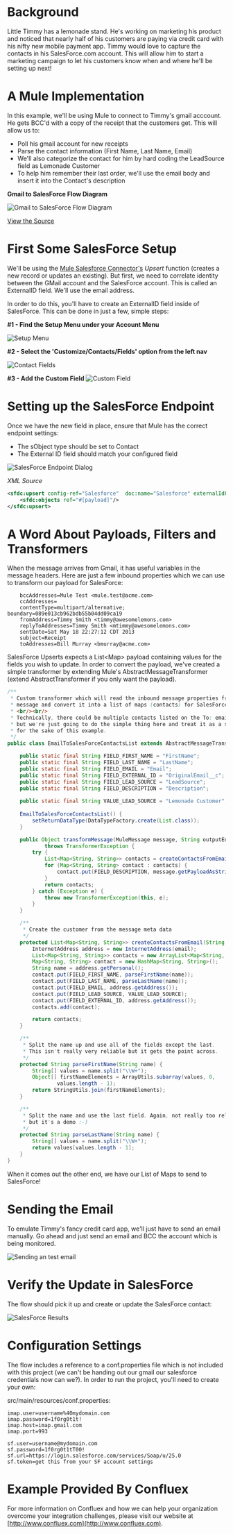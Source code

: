 # Background

Little Timmy has a lemonade stand. He's working on marketing his product and noticed that nearly half of his customers are paying via credit card with his nifty new mobile payment app. Timmy would love to capture the contacts in his SalesForce.com account. This will allow him to start a marketing campaign to let his customers know when and where he'll be setting up next!

# A Mule Implementation

In this example, we'll be using Mule to connect to Timmy's gmail acccount. He gets BCC'd with a copy of the receipt that the customers get. This will allow us to:

 - Poll his gmail account for new receipts
 - Parse the contact information (First Name, Last Name, Email)
 - We'll also categorize the contact for him by hard coding the LeadSource field as Lemonade Customer
 - To help him remember their last order, we'll use the email body and insert it into the Contact's description

**Gmail to SalesForce Flow Diagram**

![Gmail to SalesForce Flow Diagram](src/main/docs/flow.jpg?raw=true)

[View the Source](src/main/app/lemonade-stand-contacts.xml)


# First Some SalesForce Setup

We'll be using the [Mule Salesforce Connector's](http://www.mulesoft.org/extensions/salesforce-cloud-connector) *Upsert* function (creates a new record or updates an existing). But first, we need to correlate identity between the GMail account and the SalesForce account. This is called an ExternalID field. We'll use the email address.

In order to do this, you'll have to create an ExternalID field inside of SalesForce. This can be done in just a few, simple steps:


**#1 - Find the Setup Menu under your Account Menu**

![Setup Menu](src/main/docs/contacts-external-id-1.jpg?raw=true)

**#2 - Select the 'Customize/Contacts/Fields' option from the left nav**

![Contact Fields](src/main/docs/contacts-external-id-2.jpg?raw=true)

**#3 - Add the Custom Field**
![Custom Field](src/main/docs/contacts-external-id-3.jpg?raw=true)

# Setting up the SalesForce Endpoint

Once we have the new field in place, ensure that Mule has the correct endpoint settings:

 - The sObject type should be set to Contact
 - The External ID field should match your configured field

![SalesForce Endpoint Dialog](src/main/docs/contacts-upsert-dialog.jpg?raw=true)

*XML Source*

```xml
<sfdc:upsert config-ref="Salesforce"  doc:name="Salesforce" externalIdFieldName="OriginalEmail__c" type="Contact"> 			
    <sfdc:objects ref="#[payload]"/>
</sfdc:upsert>
```

# A Word About Payloads, Filters and Transformers

When the message arrives from Gmail, it has useful variables in the message headers. Here are just a few inbound properties which we can use to transform our payload for SalesForce:

```
    bccAddresses=Mule Test <mule.test@acme.com>
    ccAddresses=
    contentType=multipart/alternative; boundary=089e013cb962bdb55b04dd09ca19
    fromAddress=Timmy Smith <timmy@awesomelemons.com>
    replyToAddresses=Timmy Smith <mtimmy@awesomelemons.com>
    sentDate=Sat May 18 22:27:12 CDT 2013
    subject=Receipt
    toAddresses=Bill Murray <bmurray@acme.com>
```

SalesForce Upserts expects a List&lt;Map&gt; payload containing values for the fields you wish to update. In order to convert the payload, we've created a simple transformer by extending Mule's AbstractMessageTransformer (extend AbstractTransformer if you only want the payload).
	
```java
/**
 * Custom transformer which will read the inbound message properties from an email
 * message and convert it into a list of maps (contacts) for SalesForce.
 * <br/><br/>
 * Technically, there could be multiple contacts listed on the To: email address line 
 * but we're just going to do the simple thing here and treat it as a single contact
 * for the sake of this example.
 */
public class EmailToSalesForceContactsList extends AbstractMessageTransformer {

	public static final String FIELD_FIRST_NAME = "FirstName";
	public static final String FIELD_LAST_NAME = "LastName";
	public static final String FIELD_EMAIL = "Email";
	public static final String FIELD_EXTERNAL_ID = "OriginalEmail__c";
	public static final String FIELD_LEAD_SOURCE = "LeadSource";
	public static final String FIELD_DESCRIPTION = "Description";
	
	public static final String VALUE_LEAD_SOURCE = "Lemonade Customer";
	
	EmailToSalesForceContactsList() {
		setReturnDataType(DataTypeFactory.create(List.class));
	}

	public Object transformMessage(MuleMessage message, String outputEncoding)
			throws TransformerException {
		try {
			List<Map<String, String>> contacts = createContactsFromEmail((String) message.getInboundProperty("toAddresses"));
			for (Map<String, String> contact : contacts) {
				contact.put(FIELD_DESCRIPTION, message.getPayloadAsString());
			}
			return contacts;
		} catch (Exception e) {
			throw new TransformerException(this, e);
		}
	}

	/**
	 * Create the customer from the message meta data
	 */
	protected List<Map<String, String>> createContactsFromEmail(String email) throws AddressException {
		InternetAddress address = new InternetAddress(email);
		List<Map<String, String>> contacts = new ArrayList<Map<String, String>>();
		Map<String, String> contact = new HashMap<String, String>();
		String name = address.getPersonal();
		contact.put(FIELD_FIRST_NAME, parseFirstName(name));
		contact.put(FIELD_LAST_NAME, parseLastName(name));
		contact.put(FIELD_EMAIL, address.getAddress());
		contact.put(FIELD_LEAD_SOURCE, VALUE_LEAD_SOURCE);
		contact.put(FIELD_EXTERNAL_ID, address.getAddress());
		contacts.add(contact);

		return contacts;
	}

	/**
	 * Split the name up and use all of the fields except the last. 
	 * This isn't really very reliable but it gets the point across.
	 */
	protected String parseFirstName(String name) {
		String[] values = name.split("\\W+");
		Object[] firstNameElements = ArrayUtils.subarray(values, 0,
				values.length - 1);
		return StringUtils.join(firstNameElements);
	}

	/**
	 * Split the name and use the last field. Again, not really too reliable
	 * but it's a demo :-)
	 */
	protected String parseLastName(String name) {
		String[] values = name.split("\\W+");
		return values[values.length - 1];
	}
}
```	

When it comes out the other end, we have our List of Maps to send to SalesForce!

# Sending the Email

To emulate Timmy's fancy credit card app, we'll just have to send an email manually. Go ahead and just send an email and BCC the account which is being monitored.

![Sending an test email](src/main/docs/send-email.jpg?raw=true)

# Verify the Update in SalesForce

The flow should pick it up and create or update the SalesForce contact:

![SalesForce Results](src/main/docs/upsert-result.jpg?raw=true)

# Configuration Settings

The flow includes a reference to a conf.properties file which is not included with this project (we can't be handing out our gmail our salesforce credentials now can we?). In order to run the project, you'll need to create your own:

src/main/resources/conf.properties:

```
imap.user=username%40mydomain.com
imap.password=1f0rg0t1t!
imap.host=imap.gmail.com
imap.port=993

sf.user=username@mydomain.com
sf.password=1f0rg0t1tT00!
sf.url=https://login.salesforce.com/services/Soap/u/25.0
sf.token=get this from your SF account settings
```

# Example Provided By Confluex

For more information on Confluex and how we can help your organization overcome your integration challenges, please visit our website at [http://www.confluex.com](http://www.confluex.com).
